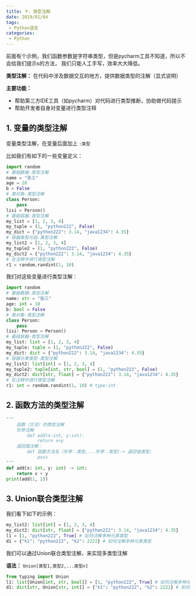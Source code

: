 ```yaml
---
title: 十、类型注解
date: 2019/01/04
tags:
 - Python语言
categories:
 - Python
---
```


前面有个示例，我们函数参数是字符串类型，但是pycharm工具不知道，所以不会给我们提示s的方法， 我们只能人工手写，效率大大降低。

**类型注解：** 在代码中涉及数据交互的地方，提供数据类型的注解（显式说明）

**主要功能：**

* 帮助第三方IDE工具（如pycharm）对代码进行类型推断，协助做代码提示
* 帮助开发者自身对变量进行类型注释

## 1. 变量的类型注解

变量类型注解，在变量后面加上 ```:类型```

比如我们有如下的一些变量定义：

```python
import random
# 基础数据-类型注解
name = "张三"
age = 10
b = False
# 类对象-类型注解
class Person:
    pass
lisi = Person()
# 基础容器-类型注解
my_list = [1, 2, 3, 4]
my_tuple = (1, "python222", False)
my_dict = {"python222": 3.14, "java1234": 4.35}
# 容器类型元组-类型注解
my_list2 = [1, 2, 3, 4]
my_tuple2 = (1, "python222", False)
my_dict2 = {"python222": 3.14, "java1234": 4.35}
# 在注释中进行类型注解
r1 = random.randint(1, 10)
```

我们对这些变量进行类型注解：

```python
import random
# 基础数据-类型注解
name: str = "张三"
age: int = 10
b: bool = False
# 类对象-类型注解
class Person:
    pass
lisi: Person = Person()
# 基础容器-类型注解
my_list: list = [1, 2, 3, 4]
my_tuple: tuple = (1, "python222", False)
my_dict: dict = {"python222": 3.14, "java1234": 4.35}
# 容器元素类型-类型注解
my_list2: list[int] = [1, 2, 3, 4]
my_tuple2: tuple[int, str, bool] = (1, "python222", False)
my_dict2: dict[str, float] = {"python222": 3.14, "java1234": 4.35}
# 在注释中进行类型注解
r1: int = random.randint(1, 10) # type:int
```

## 2. 函数方法的类型注解

```python
"""
    函数（方法）的类型注解
    形参注解
        def add(x:int, y:int):
            return x+y
    返回值注解：
        def 函数方法名（形参：类型,...形参：类型)-> 返回值类型:
            pass
"""
def add(x: int, y: int) -> int:
    return x + y
print(add(1, 2))
```

## 3. Union联合类型注解

我们看下如下的示例：

```python
my_list2: list[int] = [1, 2, 3, 4]
my_dict2: dict[str, float] = {"python222": 3.14, "java1234": 4.35}
l1 = [1, "python222", True] # 如何注解多种元素类型
d1 = {"k1": "python222", "k2": 2222} # 如何注解多种元素类型
```

我们可以通过Union联合类型注解，来实现多类型注解

**语法：** ```Union[类型1,类型2,...类型n]```

```python
from typing import Union
l1: list[Union[int, str, bool]] = [1, "python222", True] # 如何注解多种元素类型
d1: dict[str, Union[str, int]] = {"k1": "python222", "k2": 2222} # 如何注解多种元素类型
```


